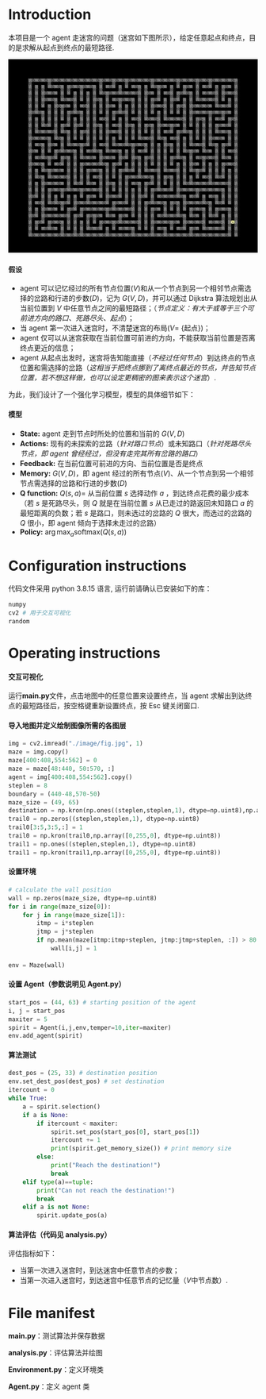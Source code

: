 # Introduction

本项目是一个 agent 走迷宫的问题（迷宫如下图所示），给定任意起点和终点，目的是求解从起点到终点的最短路径.

![image](./image/fig.jpg)

#### 假设

- agent 可以记忆经过的所有节点位置($V$)和从一个节点到另一个相邻节点需选择的岔路和行进的步数($D$)，记为 $G(V, D)$，并可以通过 Dijkstra 算法规划出从当前位置到 $V$ 中任意节点之间的最短路径；（_节点定义：有大于或等于三个可前进方向的路口、死路尽头、起点_）；
- 当 agent 第一次进入迷宫时，不清楚迷宫的布局($V=$ {起点})；
- agent 仅可以从迷宫获取在当前位置可前进的方向，不能获取当前位置是否离终点更近的信息；
- agent 从起点出发时，迷宫将告知能直接（_不经过任何节点_）到达终点的节点位置和需选择的岔路（_这相当于把终点挪到了离终点最近的节点，并告知节点位置，若不想这样做，也可以设定更稠密的图来表示这个迷宫_）.

为此，我们设计了一个强化学习模型，模型的具体细节如下：

#### 模型

- **State:** agent 走到节点时所处的位置和当前的 $G(V, D)$
- **Actions:** 现有的未探索的岔路（_针对路口节点_）或未知路口（_针对死路尽头节点，即 agent 曾经经过，但没有走完其所有岔路的路口_）
- **Feedback:** 在当前位置可前进的方向、当前位置是否是终点
- **Memory:** $G(V, D)$，即 agent 经过的所有节点($V$)、从一个节点到另一个相邻节点需选择的岔路和行进的步数($D$)
- **Q function:** $Q(s,a)=$ 从当前位置 $s$ 选择动作 $a$ ，到达终点花费的最少成本（若 $s$ 是死路尽头，则 $Q$ 就是在当前位置 $s$ 从已走过的路返回未知路口 $a$ 的最短距离的负数；若 $s$ 是路口，则未选过的岔路的 $Q$ 很大，而选过的岔路的 $Q$ 很小，即 agent 倾向于选择未走过的岔路）
- **Policy:** $\arg\max_a \text{softmax}(Q(s,a))$

# Configuration instructions

代码文件采用 python 3.8.15 语言, 运行前请确认已安装如下的库：

```python
numpy
cv2 # 用于交互可视化
random
```

# Operating instructions

#### 交互可视化

运行**main.py**文件，点击地图中的任意位置来设置终点，当 agent 求解出到达终点的最短路径后，按空格键重新设置终点，按 Esc 键关闭窗口.

#### 导入地图并定义绘制图像所需的各图层

```python
img = cv2.imread("./image/fig.jpg", 1)
maze = img.copy()
maze[400:408,554:562] = 0
maze = maze[48:440, 50:570, :]
agent = img[400:408,554:562].copy()
steplen = 8
boundary = (440-48,570-50)
maze_size = (49, 65)
destination = np.kron(np.ones((steplen,steplen,1), dtype=np.uint8),np.array([0,255,255], dtype=np.uint8))
trail0 = np.zeros((steplen,steplen,1), dtype=np.uint8)
trail0[3:5,3:5,:] = 1
trail0 = np.kron(trail0,np.array([0,255,0], dtype=np.uint8))
trail1 = np.ones((steplen,steplen,1), dtype=np.uint8)
trail1 = np.kron(trail1,np.array([0,255,0], dtype=np.uint8))
```

#### 设置环境

```python
# calculate the wall position
wall = np.zeros(maze_size, dtype=np.uint8)
for i in range(maze_size[0]):
    for j in range(maze_size[1]):
        itmp = i*steplen
        jtmp = j*steplen
        if np.mean(maze[itmp:itmp+steplen, jtmp:jtmp+steplen, :]) > 80:
            wall[i,j] = 1

env = Maze(wall)
```

#### 设置 Agent（参数说明见 Agent.py）

```python
start_pos = (44, 63) # starting position of the agent
i, j = start_pos
maxiter = 5
spirit = Agent(i,j,env,temper=10,iter=maxiter)
env.add_agent(spirit)
```

#### 算法测试

```python
dest_pos = (25, 33) # destination position
env.set_dest_pos(dest_pos) # set destination
itercount = 0
while True:
    a = spirit.selection()
    if a is None:
        if itercount < maxiter:
            spirit.set_pos(start_pos[0], start_pos[1])
            itercount += 1
            print(spirit.get_memory_size()) # print memory size
        else:
            print("Reach the destination!")
            break
    elif type(a)==tuple:
        print("Can not reach the destination!")
        break
    elif a is not None:
        spirit.update_pos(a)
```

#### 算法评估（代码见 analysis.py）

评估指标如下：

- 当第一次进入迷宫时，到达迷宫中任意节点的步数；
- 当第一次进入迷宫时，到达迷宫中任意节点的记忆量（$V$中节点数）.

# File manifest

**main.py**：测试算法并保存数据

**analysis.py**：评估算法并绘图

**Environment.py**：定义环境类

**Agent.py**：定义 agent 类
